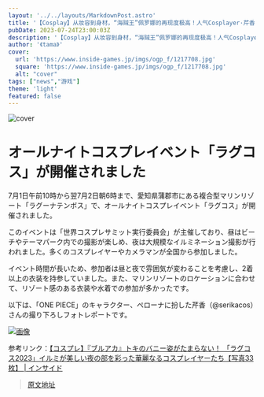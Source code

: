```yaml
---
layout: '../../layouts/MarkdownPost.astro'
title: '【Cosplay】从妆容到身材，“海贼王”佩罗娜的再现度极高！人气Cosplayer·芹香【8张照片】'
pubDate: 2023-07-24T23:00:03Z
description: '【Cosplay】从妆容到身材，“海贼王”佩罗娜的再现度极高！人气Cosplayer·芹香【8张照片】'
author: '《tama》'
cover:
  url: 'https://www.inside-games.jp/imgs/ogp_f/1217708.jpg'
  square: 'https://www.inside-games.jp/imgs/ogp_f/1217708.jpg'
  alt: "cover"
tags: ["news","游戏"]
theme: 'light'
featured: false
---
```


![cover](https://www.inside-games.jp/imgs/ogp_f/1217708.jpg)

# オールナイトコスプレイベント「ラグコス」が開催されました

7月1日午前10時から翌7月2日朝6時まで、愛知県蒲郡市にある複合型マリンリゾート「ラグーナテンボス」で、オールナイトコスプレイベント「ラグコス」が開催されました。

このイベントは「世界コスプレサミット実行委員会」が主催しており、昼はビーチやテーマパーク内での撮影が楽しめ、夜は大規模なイルミネーション撮影が行われました。多くのコスプレイヤーやカメラマンが全国から参加しました。

イベント時間が長いため、参加者は昼と夜で雰囲気が変わることを考慮し、2着以上の衣装を持参していました。また、マリンリゾートのロケーションに合わせて、リゾート感のある衣装や水着での参加が多かったです。

以下は、「ONE PIECE」のキャラクター、ペローナに扮した芹香（@serikacos）さんの撮り下ろしフォトレポートです。

[![画像](https://www.inside-games.jp/imgs/card_l/1214118.jpg)](https://www.inside-games.jp/article/2023/07/11/147123.html)

参考リンク：[【コスプレ】『ブルアカ』トキのバニー姿がたまらない！ 「ラグコス2023」イルミが美しい夜の部を彩った華麗なるコスプレイヤーたち【写真33枚】 | インサイド](https://www.inside-games.jp/article/2023/07/11/147123.html)

>[原文地址](https://www.inside-games.jp/article/2023/07/25/147376.html)  